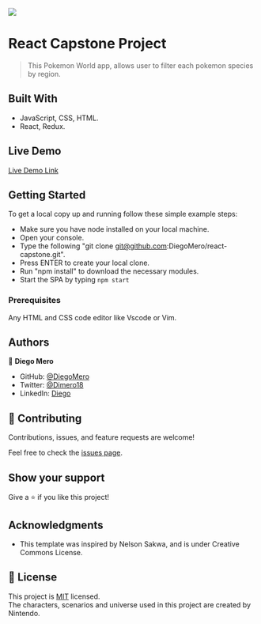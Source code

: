 ![](https://img.shields.io/badge/Microverse-blueviolet)

# React Capstone Project

> This Pokemon World app, allows user to filter each pokemon species by region.

## Built With

- JavaScript, CSS, HTML.
- React, Redux.

## Live Demo

[Live Demo Link](https://deft-tartufo-1f1b37.netlify.app/)

## Getting Started

To get a local copy up and running follow these simple example steps:

- Make sure you have node installed on your local machine.
- Open your console.
- Type the following "git clone git@github.com:DiegoMero/react-capstone.git".
- Press ENTER to create your local clone.
- Run "npm install" to download the necessary modules.
- Start the SPA by typing `npm start`

### Prerequisites

Any HTML and CSS code editor like Vscode or Vim.

## Authors

👤 **Diego Mero**

- GitHub: [@DiegoMero](https://github.com/DiegoMero)
- Twitter: [@Dimero18](https://twitter.com/Dimero18)
- LinkedIn: [Diego](https://www.linkedin.com/in/diego-mero-80b326225/)

## 🤝 Contributing

Contributions, issues, and feature requests are welcome!

Feel free to check the [issues page](../../issues/).

## Show your support

Give a ⭐️ if you like this project!

## Acknowledgments

- This template was inspired by Nelson Sakwa, and is under Creative Commons License.

## 📝 License

This project is [MIT](./MIT.md) licensed.<br>
The characters, scenarios and universe used in this project are created by Nintendo. 